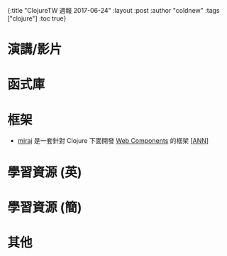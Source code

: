 {:title "ClojureTW 週報 2017-06-24"
:layout :post
:author "coldnew"
:tags  ["clojure"]
:toc true}

# 演講/影片

# 函式庫

# 框架

* [miraj](https://miraj-project.github.io/) 是一套針對 Clojure 下面開發 [Web Components](https://www.webcomponents.org/) 的框架 [[ANN](https://groups.google.com/d/msg/clojure/AGaHcYEm0bM/O-ssyrqNAwAJ)]

# 學習資源 (英)

# 學習資源 (簡)


# 其他
